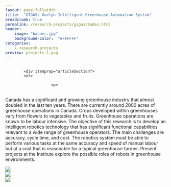 ```yaml
---
layout: page-fullwidth
title:  "GIGAS: Guelph Intelligent Greenhouse Automation System"
breadcrumb: true
permalink: /research-projects/gigas/index.html
header:
    image: "banner.jpg"
    background-color:  "#FFFFFF"
categories:
    - research-projects
preview: projects-1.png
---
```


<div class="row t30">
	<div class="medium-12 columns">
		<article itemscope itemtype="http://schema.org/Article">

			<div itemprop="articleSection">
			<ol>

                        <p>

<br>Canada has a significant and growing greenhouse industry that almost doubled in the last ten years. There are currently around 2000 acres of greenhouse operations in Canada. Crops developed within greenhouses vary from flowers to vegetables and fruits. Greenhouse operations are known to be labour intensive. The objective of this research is to develop an intelligent robotics technology that has significant functional capabilities relevant to a wide range of greenhouse operators. The main challenges are accuracy, cycle time, and cost. The robotics system must be able to perform various tasks at the same accuracy and speed of manual labour but at a cost that is reasonable for a typical greenhouse farmer. Present projects at the Institute explore the possible roles of robots in greenhouse environments.</p>

<div class="row t30">
 <div class="small-4 columns">
  <img src="{{site.baseurl}}/images/projects-6.jpg"/>
 </div>
 <div class="small-4 columns">
  <img src="{{site.baseurl}}/images/projects-7.jpg"/>
 </div>
 <div class="small-4 columns">
  <img src="{{site.baseurl}}/images/projects-8.jpg"/>
 </div>
</div>
